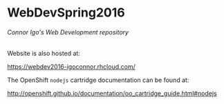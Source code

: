 # WebDevSpring2016
###### Connor Igo's Web Development repository

Website is also hosted at:

https://webdev2016-igoconnor.rhcloud.com/

The OpenShift `nodejs` cartridge documentation can be found at:

http://openshift.github.io/documentation/oo_cartridge_guide.html#nodejs
